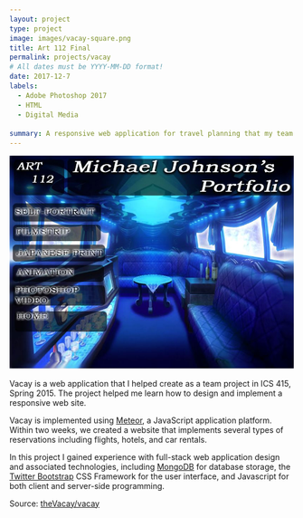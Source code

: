 ```yaml
---
layout: project
type: project
image: images/vacay-square.png
title: Art 112 Final
permalink: projects/vacay
# All dates must be YYYY-MM-DD format!
date: 2017-12-7
labels:
  - Adobe Photoshop 2017
  - HTML
  - Digital Media
  
summary: A responsive web application for travel planning that my team developed in ICS 415.
---
```


<img class="ui medium right floated rounded image" src="../images/artfinal.JPG">

Vacay is a web application that I helped create as a team project in ICS 415, Spring 2015. The project helped me learn how to design and implement a responsive web site.

Vacay is implemented using [Meteor](http://meteor.com), a JavaScript application platform. Within two weeks, we created a website that implements several types of reservations including flights, hotels, and car rentals.

In this project I gained experience with full-stack web application design and associated technologies, including [MongoDB](http://mongodb.com) for database storage, the [Twitter Bootstrap](http://getbootstrap.com/) CSS Framework for the user interface, and Javascript for both client and server-side programming. 
 
Source: <a href="https://github.com/theVacay/vacay"><i class="large github icon"></i>theVacay/vacay</a>
